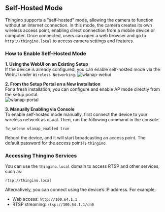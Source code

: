 ## Self-Hosted Mode

Thingino supports a "self-hosted" mode, allowing the camera to function without an internet connection. In this mode, the camera creates its own wireless access point, enabling direct connection from a mobile device or computer. Once connected, users can open a web browser and go to `http://thingino.local` to access camera settings and features.

### How to Enable Self-Hosted Mode

**1. Using the WebUI on an Existing Setup**  
If the device is already configured, you can enable self-hosted mode via the WebUI under `Wireless Networking`.
![wlanap-webui](https://github.com/user-attachments/assets/d3d2110c-3917-49e2-b77e-6ff1dcfd7682)

**2. From the Setup Portal on a New Installation**  
For a fresh installation, you can configure and enable AP mode directly from the setup portal.  
![wlanap-portal](https://github.com/user-attachments/assets/1455454b-984e-4062-9228-da528f410dc9)

**3. Manually Enabling via Console**  
To enable self-hosted mode manually, first connect the device to your wireless network as usual. Then, run the following command in the console:
```
fw_setenv wlanap_enabled true
```
Reboot the device, and it will start broadcasting an access point. The default password for the access point is `thingino`.

### Accessing Thingino Services

You can use the `thingino.local` domain to access RTSP and other services, such as:
```
rtsp://thingino.local
```

Alternatively, you can connect using the device’s IP address. For example:
- Web access: `http://100.64.1.1`
- RTSP streaming: `rtsp://100.64.1.1/ch0`

